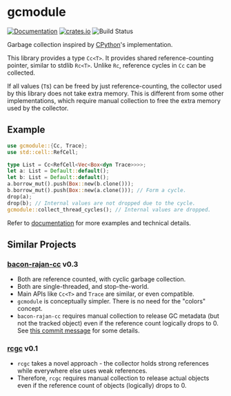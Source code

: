 # gcmodule

[![Documentation](https://docs.rs/gcmodule/badge.svg)](https://docs.rs/gcmodule)
[![crates.io](http://meritbadge.herokuapp.com/gcmodule)](https://crates.io/crates/gcmodule)
![Build Status](https://github.com/quark-zju/gcmodule/workflows/build/badge.svg)

Garbage collection inspired by [CPython](https://github.com/python/cpython/)'s implementation.

This library provides a type `Cc<T>`. It provides shared reference-counting pointer, similar to stdlib `Rc<T>`. Unlike `Rc`, reference cycles in `Cc` can be collected.

If all values (`T`s) can be freed by just reference-counting, the collector used by this library does not take extra memory. This is different from some other implementations, which require manual collection to free the extra memory used by the collector.

## Example

```rust
use gcmodule::{Cc, Trace};
use std::cell::RefCell;

type List = Cc<RefCell<Vec<Box<dyn Trace>>>>;
let a: List = Default::default();
let b: List = Default::default();
a.borrow_mut().push(Box::new(b.clone()));
b.borrow_mut().push(Box::new(a.clone())); // Form a cycle.
drop(a);
drop(b); // Internal values are not dropped due to the cycle.
gcmodule::collect_thread_cycles(); // Internal values are dropped.
```

Refer to [documentation](https://docs.rs/gcmodule/) for more examples and technical details.

## Similar Projects

### [bacon-rajan-cc](https://github.com/fitzgen/bacon-rajan-cc) v0.3

- Both are reference counted, with cyclic garbage collection.
- Both are single-threaded, and stop-the-world.
- Main APIs like `Cc<T>` and `Trace` are similar, or even compatible.
- `gcmodule` is conceptually simpler. There is no need for the "colors" concept.
- `bacon-rajan-cc` requires manual collection to release GC metadata (but not the tracked object) even if the reference count logically drops to 0. See [this commit message](https://github.com/quark-zju/gcmodule/commit/b825bc45ac008e26ada3c13daa3efa34334f8273) for some details.

### [rcgc](https://github.com/jonas-schievink/rcgc) v0.1

- `rcgc` takes a novel approach - the collector holds strong references while everywhere else uses weak references.
- Therefore, `rcgc` requires manual collection to release actual objects even if the reference count of objects (logically) drops to 0.

